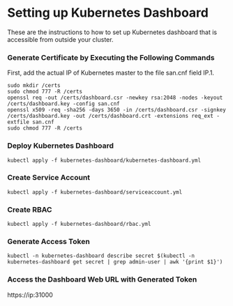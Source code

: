 # Setting up Kubernetes Dashboard
These are the instructions to how to set up Kubernetes dashboard that is accessible from outside your cluster. 

### Generate Certificate by Executing the Following Commands
First, add the actual IP of Kubernetes master to the file san.cnf field IP.1.
```shell
sudo mkdir /certs    
sudo chmod 777 -R /certs
openssl req -out /certs/dashboard.csr -newkey rsa:2048 -nodes -keyout /certs/dashboard.key -config san.cnf
openssl x509 -req -sha256 -days 3650 -in /certs/dashboard.csr -signkey /certs/dashboard.key -out /certs/dashboard.crt -extensions req_ext -extfile san.cnf
sudo chmod 777 -R /certs
```

### Deploy Kubernetes Dashboard 
```shell
kubectl apply -f kubernetes-dashboard/kubernetes-dashboard.yml
```

### Create Service Account
```shell
kubectl apply -f kubernetes-dashboard/serviceaccount.yml
```

### Create RBAC
```shell
kubectl apply -f kubernetes-dashboard/rbac.yml
```

### Generate Access Token
```shell
kubectl -n kubernetes-dashboard describe secret $(kubectl -n kubernetes-dashboard get secret | grep admin-user | awk '{print $1}')
```

### Access the Dashboard Web URL with Generated Token
https://ip:31000